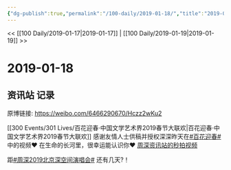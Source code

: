 ```yaml
---
{"dg-publish":true,"permalink":"/100-daily/2019-01-18/","title":"2019-01-18"}
---
```



<< [[100 Daily/2019-01-17\|2019-01-17]] | [[100 Daily/2019-01-19\|2019-01-19]] >>

# 2019-01-18

## 资讯站 记录

原博链接: https://weibo.com/6466290670/Hczz2wKu2

[[300 Events/301 Lives/百花迎春·中国文学艺术界2019春节大联欢\|百花迎春·中国文学艺术界2019春节大联欢]]
感谢友情人士供稿并授权深深昨天在[#百花迎春#](https://s.weibo.com/weibo?q=%23%E7%99%BE%E8%8A%B1%E8%BF%8E%E6%98%A5%23) 中的视频❤️
在生命的长河里，很幸运能认识你❤️
[](https://m.weibo.cn/1736988591/4329910136971528) [周深资讯站的秒拍视频](https://video.weibo.com/show?fid=1034:4329966469356951)

距[#周深2019北京深空间演唱会#](https://s.weibo.com/weibo?q=%23%E5%91%A8%E6%B7%B12019%E5%8C%97%E4%BA%AC%E6%B7%B1%E7%A9%BA%E9%97%B4%E6%BC%94%E5%94%B1%E4%BC%9A%23) 还有几天?！
